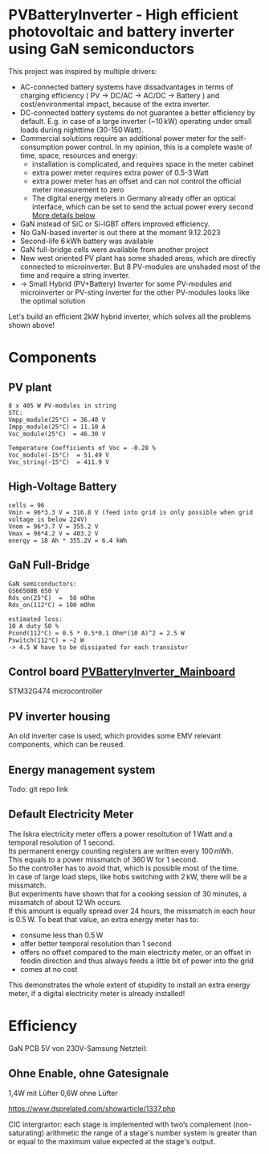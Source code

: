 
# PVBatteryInverter - High efficient photovoltaic and battery inverter using GaN semiconductors
This project was inspired by multiple drivers:
 * AC-connected battery systems have dissadvantages in terms of charging efficiency ( PV -> DC/AC -> AC/DC -> Battery ) and cost/environmental impact, because of the extra inverter.
 * DC-connected battery systems do not guarantee a better efficiency by default. E.g. in case of a large inverter (~10 kW) operating under small loads during nighttime (30-150 Watt).
 * Commercial solutions require an additional power meter for the self-consumption power control. In my opinion, this is a complete waste of time, space, resources and energy:
   * installation is complicated, and requires space in the meter cabinet
   * extra power meter requires extra power of 0.5-3 Watt
   * extra power meter has an offset and can not control the official meter measurement to zero
   * The digital energy meters in Germany already offer an optical interface, which can be set to send the actual power every second  [More details below](#head_electricityMeter)
 * GaN instead of SiC or Si-IGBT offers improved efficiency.
 * No GaN-based inverter is out there at the moment 9.12.2023
 * Second-life 6 kWh battery was available
 * GaN full-bridge cells were available from another project
 * New west oriented PV plant has some shaded areas, which are directly connected to microinverter. But 8 PV-modules are unshaded most of the time and require a string inverter.
 * -> Small Hybrid (PV+Battery) Inverter for some PV-modules and microinverter or PV-sting inverter for the other PV-modules looks like the optimal solution


Let's build an efficient 2kW hybrid inverter, which solves all the problems shown above!


# Components

## PV plant
```
8 x 405 W PV-modules in string
STC:
Vmpp_module(25°C) = 36.48 V
Impp_module(25°C) = 11.10 A
Voc_module(25°C)  = 46.30 V

Temperature Coefficients of Voc = -0.28 %
Voc_module(-15°C)  = 51.49 V
Voc_string(-15°C)  = 411.9 V
```

## High-Voltage Battery
```
cells = 96
Vmin = 96*3.3 V = 316.8 V (feed into grid is only possible when grid voltage is below 224V)
Vnom = 96*3.7 V = 355.2 V
Vmax = 96*4.2 V = 403.2 V
energy = 18 Ah * 355.2V = 6.4 kWh
```

## GaN Full-Bridge
```
GaN semiconductors:
GS66508B 650 V
Rds_on(25°C)  =  50 mOhm
Rds_on(112°C) = 100 mOhm

estimated loss:
10 A duty 50 %
Pcond(112°C) = 0.5 * 0.5*0.1 Ohm*(10 A)^2 = 2.5 W
Pswitch(112°C) = ~2 W
-> 4.5 W have to be dissipated for each transistor 
```

## Control board [PVBatteryInverter_Mainboard](PVBatteryInverter_Mainboard)
STM32G474 microcontroller

## PV inverter housing
An old inverter case is used, which provides some EMV relevant components, which can be reused.

## Energy management system
Todo: git repo link

## <a name="head_electricityMeter"></a>Default Electricity Meter

The Iskra electricity meter offers a power resoltution of 1 Watt and a temporal resolution of 1 second.  
Its permanent energy counting registers are written every 100 mWh.  
This equals to a power missmatch of 360 W for 1 second.  
So the controller has to avoid that, which is possible most of the time.  
In case of large load steps, like hobs switching with 2 kW, there will be a missmatch.  
But experiments have shown that for a cooking session of 30 minutes, a missmatch of about 12 Wh occurs.  
If this amount is equally spread over 24 hours, the missmatch in each hour is 0.5 W.
To beat that value, an extra energy meter has to:
  * consume less than 0.5 W
  * offer better temporal resolution than 1 second
  * offers no offset compared to the main electricity meter, or an offset in feedin direction and thus always feeds a little bit of power into the grid
  * comes at no cost

This demonstrates the whole extent of stupidity to install an extra energy meter, if a digital electricity meter is already installed!


# Efficiency


GaN PCB 
5V von 230V-Samsung Netzteil:
## Ohne Enable, ohne Gatesignale
1,4W mit Lüfter
0,6W ohne Lüfter


https://www.dsprelated.com/showarticle/1337.php

CIC intergrartor:
each stage is implemented with two’s complement (non-saturating) arithmetic
the range of a stage's number system is greater than or equal to the maximum value expected at the stage's output.





